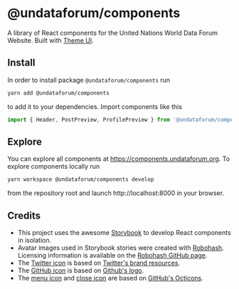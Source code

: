# @undataforum/components

A library of React components for the United Nations World Data Forum Website. Built with [Theme UI](https://theme-ui.com).

## Install

In order to install package `@undataforum/components` run

```bash
yarn add @undataforum/components
```

to add it to your dependencies. Import components like this

```jsx
import { Header, PostPreview, ProfilePreview } from '@undataforum/components';
```

## Explore

You can explore all components at https://components.undataforum.org. To explore components locally run

```bash
yarn workspace @undataforum/components develop
```

from the repository root and launch http://localhost:8000 in your browser.

## Credits

- This project uses the awesome [Storybook](https://storybook.js.org/) to develop React components in isolation.
- Avatar images used in Storybook stories were created with [Robohash](https://robohash.org/). Licensing information is available on the [Robohash GitHub page](https://github.com/e1ven/Robohash).
- The [Twitter icon](https://github.com/UNDataForum/components/tree/master/packages/components/src/icons/TwitterIcon) is based on [Twitter's brand resources](https://about.twitter.com/en_us/company/brand-resources.html).
- The [GitHub icon](https://github.com/UNDataForum/components/tree/master/packages/components/src/icons/GitHubIcon) is based on [Github's logo](https://github.com/logos).
- The [menu icon](https://github.com/UNDataForum/components/tree/master/packages/components/src/icons/MenuIcon) and [close icon](https://github.com/UNDataForum/components/tree/master/packages/components/src/icons/CloseIcon) are based on [GitHub's Octicons](https://octicons.github.com/).
